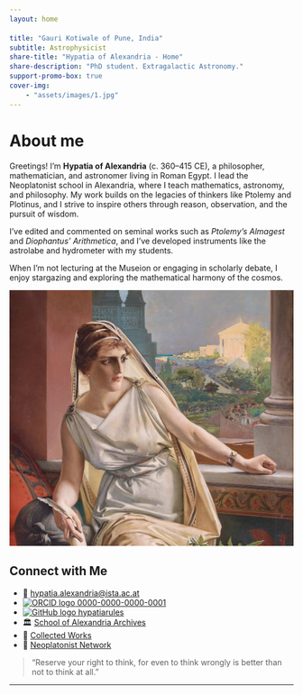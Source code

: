 ```yaml
---
layout: home

title: "Gauri Kotiwale of Pune, India"
subtitle: Astrophysicist
share-title: "Hypatia of Alexandria - Home"
share-description: "PhD student. Extragalactic Astronomy."
support-promo-box: true
cover-img:
    - "assets/images/1.jpg"
---
```


# About me

Greetings! I’m **Hypatia of Alexandria** (c. 360–415 CE), a philosopher, mathematician, and astronomer living in Roman Egypt. I lead the Neoplatonist school in Alexandria, where I teach mathematics, astronomy, and philosophy. My work builds on the legacies of thinkers like Ptolemy and Plotinus, and I strive to inspire others through reason, observation, and the pursuit of wisdom.

I’ve edited and commented on seminal works such as *Ptolemy’s Almagest* and *Diophantus’ Arithmetica*, and I’ve developed instruments like the astrolabe and hydrometer with my students.

When I’m not lecturing at the Museion or engaging in scholarly debate, I enjoy stargazing and exploring the mathematical harmony of the cosmos.

![Hypatia of Alexandria](assets/images/file-hypatia-by-julius-kronberg-1889-1608099105.jpg)

## Connect with Me

- 📧 [hypatia.alexandria@ista.ac.at](mailto:hypatia.alexandria@ista.ac.at)
- [![ORCID logo](https://orcid.org/sites/default/files/images/orcid_16x16.png) 0000-0000-0000-0001](https://orcid.org/0000-0000-0000-0001)
- [![GitHub logo](https://upload.wikimedia.org/wikipedia/commons/thumb/9/91/Octicons-mark-github.svg/16px-Octicons-mark-github.svg.png) hypatiarules](https://github.com/hypatiarules)
- 🏛 [School of Alexandria Archives](https://example.com/hypatia-archives)
- 📜 [Collected Works](https://example.com/hypatia-works)
- 🧠 [Neoplatonist Network](https://example.com/neoplatonism)

> “Reserve your right to think, for even to think wrongly is better than not to think at all.”

---
